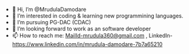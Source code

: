 - 👋 Hi, I’m @MrudulaDamodare
- 👀 I’m interested in coding & learning new programmining languages.
- 🌱 I’m pursuing PG-DAC (CDAC) 
- 💞️ I’m looking forward to work as an software developer 
- 📫 How to reach me: MailId-mrudula360@gmail.com , LinkedIn-https://www.linkedin.com/in/mrudula-damodare-7b7a65210  

<!---
MrudulaDamodare/MrudulaDamodare is a ✨ special ✨ repository because its `README.md` (this file) appears on your GitHub profile.
You can click the Preview link to take a look at your changes.
--->
